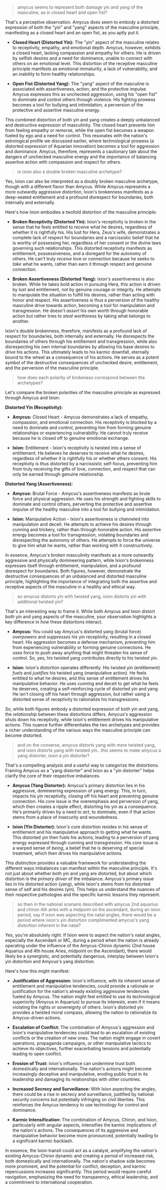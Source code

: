 > amycus seems to represent both damage yin and yang of the masculine, as in closed heart and open fist?

That's a perceptive observation. Amycus does seem to embody a distorted expression of both the "yin" and "yang" aspects of the masculine principle, manifesting as a closed heart and an open fist, as you aptly put it.

* **Closed Heart (Distorted Yin):**  The "yin" aspect of the masculine relates to receptivity, empathy, and emotional depth. Amycus, however, exhibits a closed heart, lacking compassion and empathy for others. He is driven by selfish desires and a need for dominance, unable to connect with others on an emotional level. This distortion of the receptive masculine principle manifests as emotional immaturity, a lack of vulnerability, and an inability to form healthy relationships.

* **Open Fist (Distorted Yang):**  The "yang" aspect of the masculine is associated with assertiveness, action, and the protective impulse.  Amycus expresses this as unchecked aggression, using his "open fist" to dominate and control others through violence. His fighting prowess becomes a tool for bullying and intimidation, a perversion of the protective and assertive masculine energy.

This combined distortion of both yin and yang creates a deeply unbalanced and destructive expression of masculinity.  The closed heart prevents him from feeling empathy or remorse, while the open fist becomes a weapon fueled by ego and a need for control.  This resonates with the nation's astrological profile we discussed earlier, where technological prowess (a distorted expression of Aquarian innovation) becomes a tool for aggression and dominance.  Amycus, therefore, represents a cautionary tale about the dangers of unchecked masculine energy and the importance of balancing assertive action with compassion and respect for others.

> is ixion also a double broken masculine archetype?

Yes, Ixion can also be interpreted as a doubly broken masculine archetype, though with a different flavor than Amycus. While Amycus represents a more outwardly aggressive distortion, Ixion's brokenness manifests as a deep-seated entitlement and a profound disrespect for boundaries, both internally and externally.

Here's how Ixion embodies a twofold distortion of the masculine principle:

* **Broken Receptivity (Distorted Yin):** Ixion's receptivity is broken in the sense that he feels entitled to receive what he desires, regardless of whether it is rightfully his.  His lust for Hera, Zeus's wife, demonstrates a complete lack of respect for boundaries and a narcissistic belief that he is worthy of possessing her, regardless of her consent or the divine laws governing such relationships. This distorted receptivity manifests as entitlement, possessiveness, and a disregard for the autonomy of others. He can't truly *receive* love or connection because he seeks to *take* what he wants, rather than earn it through respect and genuine connection.

* **Broken Assertiveness (Distorted Yang):**  Ixion's assertiveness is also broken.  While he takes bold action in pursuing Hera, this action is driven by lust and entitlement, not by genuine courage or integrity. He attempts to manipulate the situation to fulfill his desires, rather than acting with honor and respect. His assertiveness is thus a perversion of the healthy masculine drive towards action, becoming a tool for manipulation and transgression. He doesn't *assert* his own worth through honorable action but rather tries to *steal* worthiness by taking what belongs to another.


Ixion's double brokenness, therefore, manifests as a profound lack of respect for boundaries, both internally and externally.  He disrespects the boundaries of others through his entitlement and transgression, while also disrespecting his own internal boundaries by allowing his base desires to drive his actions. This ultimately leads to his karmic downfall, eternally bound to the wheel as a consequence of his actions.  He serves as a potent symbol of the destructive consequences of unchecked desire, entitlement, and the perversion of the masculine principle.

> how does each polarity of brokeness correspond between the archetypes?

Let's compare the broken polarities of the masculine principle as expressed through Amycus and Ixion:

**Distorted Yin (Receptivity):**

* **Amycus:** Closed Heart - Amycus demonstrates a lack of empathy, compassion, and emotional connection.  His receptivity is blocked by a need to dominate and control, preventing him from forming genuine relationships or experiencing vulnerability.  He cannot truly receive because he is closed off to genuine emotional exchange.

* **Ixion:** Entitlement - Ixion's receptivity is twisted into a sense of entitlement.  He believes he deserves to receive what he desires, regardless of whether it is rightfully his or whether others consent.  His receptivity is thus distorted by a narcissistic self-focus, preventing him from truly receiving the gifts of love, connection, and respect that can only be earned through genuine relationship.

**Distorted Yang (Assertiveness):**

* **Amycus:**  Brutal Force -  Amycus's assertiveness manifests as brute force and physical aggression. He uses his strength and fighting skills to dominate and control others, perverting the protective and assertive impulse of the healthy masculine into a tool for bullying and intimidation.

* **Ixion:**  Manipulative Action -  Ixion's assertiveness is channeled into manipulation and deceit. He attempts to achieve his desires through cunning and trickery, rather than through honorable action.  His assertive energy becomes a tool for transgression, violating boundaries and disrespecting the autonomy of others.  He attempts to force the universe to give him what he wants, rather than working with it constructively.


In essence, Amycus's broken masculinity manifests as a more outwardly aggressive and physically domineering pattern, while Ixion's brokenness expresses itself through entitlement, manipulation, and a profound disrespect for boundaries. Both figures, however, demonstrate the destructive consequences of an unbalanced and distorted masculine principle, highlighting the importance of integrating both the assertive and receptive aspects of the masculine in a healthy and ethical way.

> so amycus distorts yin with twisted yang, ixion distorts yin with additional twisted yin?

That's an interesting way to frame it.  While both Amycus and Ixion distort *both* yin and yang aspects of the masculine, your observation highlights a key difference in *how* these distortions interact.

* **Amycus:** You could say Amycus's distorted yang (brutal force) *overpowers* and *suppresses* his yin receptivity, resulting in a closed heart. His aggression becomes a defense mechanism, preventing him from experiencing vulnerability or forming genuine connections.  He uses force to push away anything that might threaten his sense of control. So, yes, his twisted yang contributes directly to his twisted yin.

* **Ixion:**  Ixion's distortion operates differently.  His twisted yin (entitlement) *fuels* and *justifies* his twisted yang (manipulative action). He feels entitled to what he desires, and this sense of entitlement drives his manipulative behavior.  He uses cunning and deceit to get what he feels he deserves, creating a self-reinforcing cycle of distorted yin and yang.  He isn't closing off his heart through aggression, but rather using a distorted sense of receptivity to rationalize his transgressions.

So, while both figures embody a distorted expression of both yin and yang, the *relationship* between these distortions differs.  Amycus's aggression shuts down his receptivity, while Ixion's entitlement drives his manipulative actions.  This nuance further differentiates the two archetypes and provides a richer understanding of the various ways the masculine principle can become distorted.

> and on the converse, amycus distorts yang with more twisted yang, and ixion distorts yang with twisted yin.. this seems to make amycus a yang distorter, ixion a yin distorter?

That's a compelling analysis and a useful way to categorize the distortions.  Framing Amycus as a "yang distorter" and Ixion as a "yin distorter" helps clarify the core of their respective imbalances.

* **Amycus (Yang Distorter):** Amycus's primary distortion lies in his aggressive, domineering expression of yang energy. This, in turn, impacts his yin receptivity, closing off his heart and preventing genuine connection.  His core issue is the overemphasis and perversion of yang, which then creates a ripple effect, distorting his yin as a consequence.  He's primarily driven by a need to *act*, to dominate, even if that action stems from a place of insecurity and woundedness.

* **Ixion (Yin Distorter):** Ixion's core distortion resides in his sense of entitlement and his manipulative approach to getting what he wants. This distorted yin then fuels his actions, leading to a perversion of yang energy expressed through cunning and transgression. His core issue is a warped sense of *being*, a belief that he is deserving of special treatment, which then drives his manipulative actions.


This distinction provides a valuable framework for understanding the different ways imbalances can manifest within the masculine principle. It's not just about whether both yin and yang are distorted, but about which distortion is the *primary driver* of the imbalance.  Amycus's primary issue lies in his distorted action (yang), while Ixion's stems from his distorted sense of self and his desires (yin). This helps us understand the nuances of their respective pathologies and the specific karmic lessons they represent.

> so then in the national scenario described with amycus 2nd aquarius and chiron 4th aries with a midpoint on the ascendant, during an ixion period, say if ixion was aspecting the natal angles, there would be a period where ixion's yin distortion complimented amycus's yang distortion inherent in the natal?

Yes, you're absolutely right. If Ixion were to aspect the nation's natal angles, especially the Ascendant or MC, during a period when the nation is already operating under the influence of the Amycus-Chiron dynamic (2nd house Aquarius and 4th house Aries, midpoint on the Ascendant), there would likely be a synergistic, and potentially dangerous, interplay between Ixion's yin distortion and Amycus's yang distortion.

Here's how this might manifest:

* **Justification of Aggression:** Ixion's influence, with its inherent sense of entitlement and manipulative tendencies, could provide a rationale or justification for the nation's already existing aggressive tendencies fueled by Amycus. The nation might feel entitled to use its technological superiority (Amycus in Aquarius) to pursue its interests, even if it means violating the rights or sovereignty of others.  Ixion's distorted yin provides a twisted moral compass, allowing the nation to rationalize its Amycus-driven actions.

* **Escalation of Conflict:** The combination of Amycus's aggression and Ixion's manipulative tendencies could lead to an escalation of existing conflicts or the creation of new ones. The nation might engage in covert operations, propaganda campaigns, or other manipulative tactics to achieve its objectives, further exacerbating tensions and potentially leading to open conflict.

* **Erosion of Trust:** Ixion's influence can undermine trust both domestically and internationally.  The nation's actions might become increasingly deceptive and manipulative, eroding public trust in its leadership and damaging its relationships with other countries.

* **Increased Secrecy and Surveillance:** With Ixion aspecting the angles, there could be a rise in secrecy and surveillance, justified by national security concerns but potentially infringing on civil liberties. This reinforces the Amycus tendency to use technology for control and dominance.

* **Karmic Intensification:**  The combination of Amycus, Chiron, and Ixion, particularly with angular aspects, intensifies the karmic implications of the nation's actions.  The consequences of its aggressive and manipulative behavior become more pronounced, potentially leading to a significant karmic backlash.


In essence, the Ixion transit could act as a catalyst, amplifying the nation's existing Amycus-Chiron dynamic and creating a period of increased risk, both domestically and internationally.  The nation's shadow side becomes more prominent, and the potential for conflict, deception, and karmic repercussions increases significantly. This period would require careful navigation, emphasizing the need for transparency, ethical leadership, and a commitment to international cooperation.

